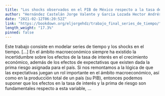 ```yaml
---
title: "Los shocks observados en el PIB de México respecto a la tasa de interés y la prima de riesgo (2009-2019)"
author: "Hernández Castelán Jorge Valente y Garcia Lozada Hector Andrés"
date: "2021-02-12T06:20:52Z"
link: "https://bookdown.org/eljorgehdz/trabajo_final_series_de_tiempo/"
length_weight: "17.3%"
pinned: false
---
```


Este trabajo consiste en modelar series de tiempo y los shocks en el tiempo. [...] En el ámbito macroeconómico siempre ha existido la incertidumbre sobre los efectos de la tasa de interés en el crecimiento económico, además de los efectos de expectativas que existen dada la prima riesgo asignada para el país. Si nos remontamos a la lógica de que las expectativas juegan un rol importante en el ámbito macroeconómico, así como en la producción total de un país (su PIB), entonces podemos suponer que los efectos en la tasa de interés y la prima de riesgo son fundamentales respecto a esta variable,  ...
